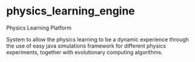 # physics_learning_engine
Physics Learning Platform

System to allow the physics learning to be a dynamic experience through the use of easy java simulations framework for different physics experiments, together with evolutionary computing algorithms.
